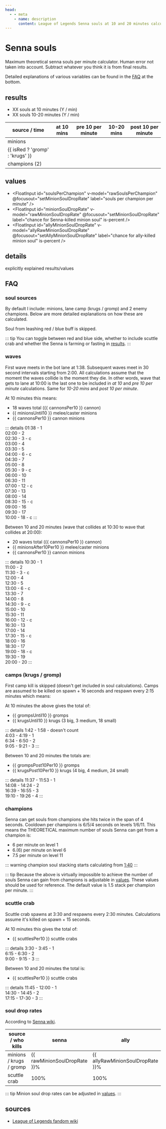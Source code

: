 ```yaml
---
head:
  - - meta
    - name: description
      content: League of Legends Senna souls at 10 and 20 minutes calculator
---
```


<script setup lang="ts">
import { computed, ref } from 'vue';

import FloatInput from '../components/FloatInput.vue';
import SideToggle from '../components/SideToggle.vue';

const isRed = ref(false);
const includeScuttle = ref(false);
const isFarming = ref(false);

const parsedSoulsPerChampion = ref(1.5);
const rawSoulsPerChampion = ref(1.5);

function updateSoulsPerChampionPerMinute() {
	parsedSoulsPerChampion.value = rawSoulsPerChampion.value;
}

const parsedMinionSoulDropRate = ref(0);
const rawMinionSoulDropRate = ref('');
const allyParsedMinionSoulDropRate = ref(0);
const allyRawMinionSoulDropRate = ref('');

// 8.(3)%
setMinionSoulDropRate(25 / 3 / 100);
rawMinionSoulDropRate.value = '8.33';
// 28%
setAllyMinionSoulDropRate(28 / 100);
allyRawMinionSoulDropRate.value = '28';

function setMinionSoulDropRate(value: number) {
	parsedMinionSoulDropRate.value = value;
}

function setAllyMinionSoulDropRate(value: number) {
	allyParsedMinionSoulDropRate.value = value;
}

const minionsUntil10 = 108;
const minionsAfter10Per10 = 120;
const cannonsPer10 = 6;

const computedMinionSoulDropRate = computed(() => isFarming.value ? parsedMinionSoulDropRate.value : allyParsedMinionSoulDropRate.value);

const computedMinionSoulsAt10 = computed(() => minionsUntil10 * computedMinionSoulDropRate.value);
const computedMinionSoulsAfter10Per10 = computed(() => minionsAfter10Per10 * computedMinionSoulDropRate.value);
const computedCannonSoulsPer10 = computed(() => cannonsPer10 * computedMinionSoulDropRate.value);

const krugsUntil10 = 24;
const krugsPost10Per10 = 32;
const grompsUntil10 = 3;
const grompsPost10Per10 = 4;

const computedMonsterSoulsUntil10 = computed(() => (isRed.value ? krugsUntil10 : krugsUntil10) * allyParsedMinionSoulDropRate.value);
const computedMonsterSoulsPost10Per10 = computed(() => (isRed.value ? krugsPost10Per10 : grompsPost10Per10) * allyParsedMinionSoulDropRate.value);

const scuttlesPer10 = 3;
const computedScuttlesPer10 = computed(() => includeScuttle.value ? scuttlesPer10 : 0);

const computedScuttleSoulsPer10 = computed(() => computedScuttlesPer10.value * allyParsedMinionSoulDropRate.value);
</script>

# Senna souls

Maximum theoretical senna souls per minute calculator. Human error not taken into account. Subtract whatever you think it is from final results.

Detailed explanations of various variables can be found in the [FAQ](#faq) at the bottom.

## results

<div class="w-full flex gap-6 flex-col sm:flex-row justify-between border border-[var(--vp-input-border-color)] rounded-lg p-4 my-4">
  <side-toggle id="sideToggle" v-model="isRed" title="side" false-label="blue" true-label="red" />
  <side-toggle id="fastingToggle" v-model="isFarming" title="farming style" false-label="fasting" true-label="farming" />
  <side-toggle id="scuttleToggle" v-model="includeScuttle" title="include scuttle" false-label="no" true-label="yes" />
</div>

- XX souls at 10 minutes (Y / min)
- XX souls 10-20 minutes (Y / min)

| source / time                   | at 10 mins | pre 10 per minute | 10-20 mins | post 10 per minute |
|---------------------------------|------------|-------------------|------------|--------------------|
| minions                         |            |                   |            |                    |
| {{ isRed ? 'gromp' : 'krugs' }} |            |                   |            |                    |
| champions (2)                   |            |                   |            |                    |

## values

- <FloatInput id="soulsPerChampion" v-model="rawSoulsPerChampion" @focusout="setMinionSoulDropRate" label="souls per champion per minute" />
- <FloatInput id="minionSoulDropRate" v-model="rawMinionSoulDropRate" @focusout="setMinionSoulDropRate" label="chance for Senna-killed minion soul" is-percent />
- <FloatInput id="allyMinionSoulDropRate" v-model="allyRawMinionSoulDropRate" @focusout="setAllyMinionSoulDropRate" label="chance for ally-killed minion soul" is-percent />

## details

explicitly explained results/values

## FAQ

### soul sources

By default I include: minions, lane camp (krugs / gromp) and 2 enemy champions. Below are more detailed explanations on how these are calculated.

Soul from leashing red / blue buff is skipped.

::: tip
You can toggle between red and blue side, whether to include scuttle crab and whether the Senna is farming or fasting in [results](#results).
:::

### waves

First wave meets in the bot lane at 1:38. Subsequent waves meet in 30 second intervals starting from 2:00. All calculations assume that the moment the waves collide is the moment they die. In other words, wave that gets to lane at 10:00 is the last one to be included in _at 10_ and _pre 10 per minute_ calculations. Same for _10-20 mins_ and _post 10 per minute_.

At 10 minutes this means:

- 18 waves total ({{ cannonsPer10 }} cannon)
- {{ minionsUntil10 }} melee/caster minions
- {{ cannonsPer10 }} cannon minions

::: details
01:38 - 1<br/>
02:00 - 2<br/>
02:30 - 3 - c<br/>
03:00 - 4<br/>
03:30 - 5<br/>
04:00 - 6 - c<br/>
04:30 - 7<br/>
05:00 - 8<br/>
05:30 - 9 - c<br/>
06:00 - 10<br/>
06:30 - 11<br/>
07:00 - 12 - c<br/>
07:30 - 13<br/>
08:00 - 14<br/>
08:30 - 15 - c<br/>
09:00 - 16<br/>
09:30 - 17<br/>
10:00 - 18 - c
:::

Between 10 and 20 minutes (wave that collides at 10:30 to wave that collides at 20:00):

- 20 waves total ({{ cannonsPer10 }} cannon)
- {{ minionsAfter10Per10 }} melee/caster minions
- {{ cannonsPer10 }} cannon minions

::: details
10:30 - 1<br/>
11:00 - 2<br/>
11:30 - 3 - c<br/>
12:00 - 4<br/>
12:30 - 5<br/>
13:00 - 6 - c<br/>
13:30 - 7<br/>
14:00 - 8<br/>
14:30 - 9 - c<br/>
15:00 - 10<br/>
15:30 - 11<br/>
16:00 - 12 - c<br/>
16:30 - 13<br/>
17:00 - 14<br/>
17:30 - 15 - c<br/>
18:00 - 16<br/>
18:30 - 17<br/>
19:00 - 18 - c<br/>
19:30 - 19<br/>
20:00 - 20
:::

### camps (krugs / gromp)

First camp kill is skipped (doesn't get included in soul calculations). Camps are assumed to be killed on spawn + 16 seconds and respawn every 2:15 minutes which means:

At 10 minutes the above gives the total of:

- {{ grompsUntil10 }} gromps
- {{ krugsUntil10 }} krugs (3 big, 3 medium, 18 small)

::: details
1:42 - 1:58 - doesn't count<br/>
4:03 - 4:19 - 1<br/>
6:34 - 6:50 - 2<br/>
9:05 - 9:21 - 3
:::

Between 10 and 20 minutes the totals are:

- {{ grompsPost10Per10 }} gromps
- {{ krugsPost10Per10 }} krugs (4 big, 4 medium, 24 small)

::: details
11:37 - 11:53 - 1<br/>
14:08 - 14:24 - 2<br/>
16:39 - 16:55 - 3<br/>
19:10 - 19:26 - 4
:::

### champions

Senna can get souls from champions she hits twice in the span of 4 seconds. Cooldown per champions is 6/5/4 seconds on levels 1/6/11. This means the THEORETICAL maximum number of souls Senna can get from a champion is:

- 6 per minute on level 1
- 6.(6) per minute on level 6
- 7.5 per minute on level 11

::: warning
champion soul stacking starts calculating from <ins>1:40</ins>
:::

::: tip
Because the above is virtually impossible to achieve the number of souls Senna can gain from champions is adjustable in [values](#values). These values should be used for reference. The default value is 1.5 stack per champion per minute.
:::

### scuttle crab

Scuttle crab spawns at 3:30 and respawns every 2:30 minutes. Calculations assume it's killed on spawn + 15 seconds.

At 10 minutes this gives the total of:

- {{ scuttlesPer10 }} scuttle crabs

::: details
3:30 - 3:45 - 1<br/>
6:15 - 6:30 - 2<br/>
9:00 - 9:15 - 3
:::

Between 10 and 20 minutes the total is:

- {{ scuttlesPer10 }} scuttle crabs

::: details
11:45 - 12:00 - 1<br/>
14:30 - 14:45 - 2<br/>
17:15 - 17-30 - 3
:::

### soul drop rates

According to [Senna wiki](https://leagueoflegends.fandom.com/wiki/Senna/LoL).

| source / who kills      | senna                        | ally                             |
|-------------------------|------------------------------|----------------------------------|
| minions / krugs / gromp | {{ rawMinionSoulDropRate }}% | {{ allyRawMinionSoulDropRate }}% |
| scuttle crab            | 100%                         | 100%                             |


::: tip
Minion soul drop rates can be adjusted in [values](#values).
:::

## sources

- [League of Legends fandom wiki](https://leagueoflegends.fandom.com/wiki/League_of_Legends_Wiki)
